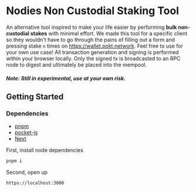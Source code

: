 # Nodies Non Custodial Staking Tool

An alternative tool inspired to make your life easier by performing **bulk non-custodial stakes** with minimal effort. We made this tool for a specific client so they wouldn't have to go through the pains of filling out a form and pressing stake `n` times on https://wallet.pokt.network. Feel free to use for your own use case!
All transaction generation and signing is performed within your browser locally. Only the signed tx is broadcasted to an RPC node to digest and ultimately be placed into the mempool.

##### Note: Still in experimental, use at your own risk.

## Getting Started

### Dependencies
* [pnpm](https://pnpm.io/)
* [pocket-js](https://github.com/pokt-foundation/pocket-js)
* [Next](https://next.js)


First, install node dependencies
```bash
pnpm i
```

Second, open up
```bash
https://localhost:3000
```